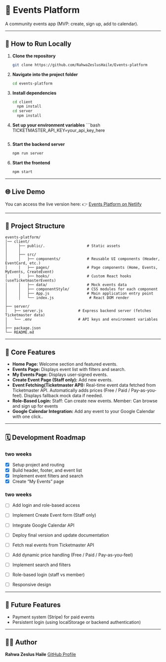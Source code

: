 # 🎉 Events Platform

A community events app (MVP: create, sign up, add to calendar).

---

## 🚀 How to Run Locally

1. **Clone the repository**

   ```bash
   git clone https://github.com/RahwaZeslusHaile/Events-platform
   ```

2. **Navigate into the project folder**

   ```bash
   cd events-platform
   ```

3. **Install dependencies**

   ```bash
   cd client
     npm install
   cd server
     npm install
   ```
4. **Set up your environment variables**
       ```bash
       TICKETMASTER_API_KEY=your_api_key_here
      ```
5. **Start the backend server**

   ```bash
   npm run server
   ```
5. **Start the frontend**

   ```bash
   npm start
   ```
---

## 🌐 Live Demo

You can access the live version here:
👉 [Events Platform on Netlify](https://events-platform-project.netlify.app/)

---

## 📁 Project Structure

```
events-platform/
│── client/
│     ├── public/.                   # Static assets
│     │                       
│     ├── src/
│     │   ├── components/            # Reusable UI components (Header, EventCard, etc.)
│     │   ├── pages/                 # Page components (Home, Events, MyEvents, CreateEvent)
│     │   ├── hooks/                 # Custom React hooks (useTicketmasterEvents)
│     │   ├── data/                  # Mock events data
│     │   ├── componentStyle/        # CSS modules for each component
│     │   ├── App.js                 # Main application entry point
│     │   └── index.js                # React DOM render
│
├── server/
│   ├── server.js                # Express backend server (fetches Ticketmaster data)
│   └── .env                     # API keys and environment variables
│
├── package.json
└── README.md

```

---

## 🧩 Core Features

* **Home Page:** Welcome section and featured events.
* **Events Page:** Displays event list with filters and search.
* **My Events Page:** Displays user-signed events.
* **Create Event Page (Staff only):** Add new events.
* **Event Fetching(Ticketmaster API):**
    Real-time event data fetched from Ticketmaster API.
    Automatically adds prices (Free / Paid / Pay-as-you-feel).
    Displays fallback mock data if needed.
* **Role-Based Login:** 
   Staff: Can create new events.
   Member: Can browse and sign up for events
* **Google Calendar Integration:** Add any event to your Google Calendar with one click..


---

## 🗓️ Development Roadmap

### two weeks

* [x] Setup project and routing
* [x] Build header, footer, and event list
* [x] Implement event filters and search
* [x] Create “My Events” page

### two weeks

* [ ] Add login and role-based access
* [ ] Implement Create Event form (Staff only)
* [ ] Integrate Google Calendar API
* [ ] Deploy final version and update documentation
* [ ] Fetch real events from Ticketmaster API
* [ ] Add dynamic price handling (Free / Paid / Pay-as-you-feel)
* [ ] Implement search and filters
* [ ] Role-based login (staff vs member)
* [ ] Responsive design


---

## 🌟 Future Features

* Payment system (Stripe) for paid events
* Persistent login (using localStorage or backend authentication)

---

## 👩‍💻 Author

**Rahwa Zeslus Haile**
[GitHub Profile](https://github.com/RahwaZeslusHaile)
